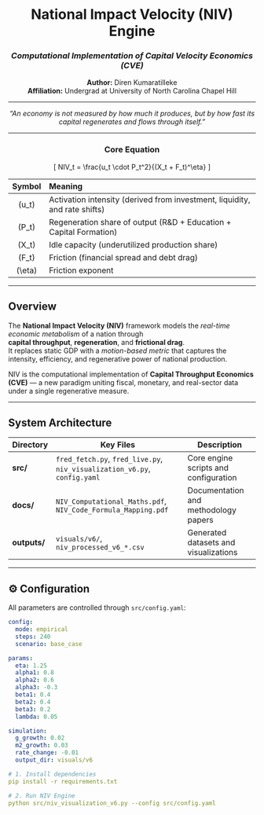 <div align="center">

# National Impact Velocity (NIV) Engine  
### *Computational Implementation of Capital Velocity Economics (CVE)*  

**Author:** Diren Kumaratilleke  
**Affiliation:** Undergrad at University of North Carolina Chapel Hill  

---

<p align="center">
  <em>
  “An economy is not measured by how much it produces,  
  but by how fast its capital regenerates and flows through itself.”  
  </em>
</p>

---

### Core Equation

\[
NIV_t = \frac{u_t \cdot P_t^2}{(X_t + F_t)^\eta}
\]

| Symbol | Meaning |
|:--:|:--|
| \(u_t\) | Activation intensity (derived from investment, liquidity, and rate shifts) |
| \(P_t\) | Regeneration share of output (R&D + Education + Capital Formation) |
| \(X_t\) | Idle capacity (underutilized production share) |
| \(F_t\) | Friction (financial spread and debt drag) |
| \(\eta\) | Friction exponent |

</div>

---

## Overview
The **National Impact Velocity (NIV)** framework models the *real-time economic metabolism* of a nation through  
**capital throughput**, **regeneration**, and **frictional drag**.  
It replaces static GDP with a *motion-based metric* that captures the intensity, efficiency, and regenerative power of national production.

NIV is the computational implementation of **Capital Throughput Economics (CVE)** — a new paradigm uniting fiscal, monetary, and real-sector data under a single regenerative measure.

---

## System Architecture

| Directory | Key Files | Description |
|------------|------------|-------------|
| **src/** | `fred_fetch.py`, `fred_live.py`, `niv_visualization_v6.py`, `config.yaml` | Core engine scripts and configuration |
| **docs/** | `NIV_Computational_Maths.pdf`, `NIV_Code_Formula_Mapping.pdf` | Documentation and methodology papers |
| **outputs/** | `visuals/v6/`, `niv_processed_v6_*.csv` | Generated datasets and visualizations |

---

## ⚙️ Configuration

All parameters are controlled through `src/config.yaml`:
```yaml
config:
  mode: empirical
  steps: 240
  scenario: base_case

params:
  eta: 1.25
  alpha1: 0.8
  alpha2: 0.6
  alpha3: -0.3
  beta1: 0.4
  beta2: 0.4
  beta3: 0.2
  lambda: 0.05

simulation:
  g_growth: 0.02
  m2_growth: 0.03
  rate_change: -0.01
  output_dir: visuals/v6

# 1. Install dependencies
pip install -r requirements.txt

# 2. Run NIV Engine
python src/niv_visualization_v6.py --config src/config.yaml




